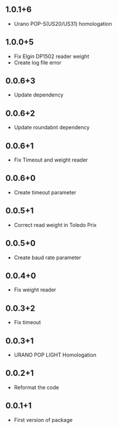 ## 1.0.1+6
* Urano POP-S(US20/US31) homologation

## 1.0.0+5
* Fix Elgin DP1502 reader weight
* Create log file error

## 0.0.6+3
* Update dependency

## 0.0.6+2
* Update roundabnt dependency

## 0.0.6+1
* Fix Timeout and weight reader 
 
## 0.0.6+0
* Create timeout parameter

## 0.0.5+1
* Correct read weight in Toledo Prix

## 0.0.5+0
* Create baud rate parameter

## 0.0.4+0
* Fix weight reader

## 0.0.3+2
* Fix timeout 

## 0.0.3+1
* URANO POP LIGHT Homologation 

## 0.0.2+1
* Reformat the code

## 0.0.1+1
* First version of package